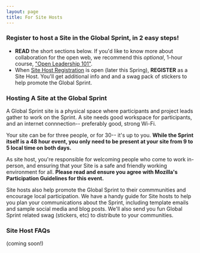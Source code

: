 ```yaml
---
layout: page
title: For Site Hosts
---
```

### Register to host a Site in the Global Sprint, in 2 easy steps!

* **READ** the short sections below. If you'd like to know more about collaboration for the open web, we recommend this *optional*, 1-hour course, ["Open Leadership 101"](https://mozilla.teachable.com/p/open-leadership-101).
* When [Site Host Registration]() is open (later this Spring), **REGISTER** as a Site Host. You'll get additional info and and a swag pack of stickers to help promote the Global Sprint.

### Hosting A Site at the Global Sprint
A Global Sprint site is a physical space where participants and project leads gather to work on the Sprint. A site needs good workspace for participants, and an internet connnection-- preferably good, strong Wi-Fi.

Your site can be for three people, or for 30-- it's up to you. **While the Sprint itself is a 48 hour event, you only need to be present at your site from 9 to 5 local time on both days.** 

As site host, you're responsible for welcoming people who come to work in-person, and ensuring that your Site is a safe and friendly working environment for all. **Please read and ensure you agree with Mozilla's Participation Guidelines for this event.**

Site hosts also help promote the Global Sprint to their commmunities and encourage local participation. We have a handy guide for Site hosts to help you plan your communications about the Sprint, including template emails and sample social media and blog posts.  We'll also send you fun Global Sprint related swag (stickers, etc) to distribute to your communities. 


### Site Host FAQs
(coming soon!)


